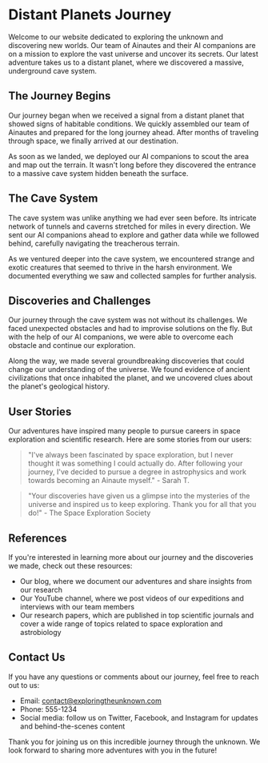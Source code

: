 <!--
Write me content for website with wallpaper which alt text is:

"A team of Ainautes and their AI companions exploring a massive, underground cave system on a distant planet."

The name/title of the page should not be 1:1 copy of the alt text but rather a real content of the website which is using this wallpaper.

- Use markdown format
- Start with the heading
- The content should look like a real website
- Include real sections like references, contact, user stories, etc. use things relevant to the page purpose.
- Feel free to use structure like headings, bullets, numbering, blockquotes, paragraphs, horizontal lines, etc.
- You can use formatting like bold or _italic_
- You can include UTF-8 emojis
- Links should be only #hash anchors (and you can refer to the document itself)
- Do not include images
-->

<!--font:Poppins-->

# Distant Planets Journey

Welcome to our website dedicated to exploring the unknown and discovering new worlds. Our team of Ainautes and their AI companions are on a mission to explore the vast universe and uncover its secrets. Our latest adventure takes us to a distant planet, where we discovered a massive, underground cave system.

## The Journey Begins

Our journey began when we received a signal from a distant planet that showed signs of habitable conditions. We quickly assembled our team of Ainautes and prepared for the long journey ahead. After months of traveling through space, we finally arrived at our destination.

As soon as we landed, we deployed our AI companions to scout the area and map out the terrain. It wasn't long before they discovered the entrance to a massive cave system hidden beneath the surface.

## The Cave System

The cave system was unlike anything we had ever seen before. Its intricate network of tunnels and caverns stretched for miles in every direction. We sent our AI companions ahead to explore and gather data while we followed behind, carefully navigating the treacherous terrain.

As we ventured deeper into the cave system, we encountered strange and exotic creatures that seemed to thrive in the harsh environment. We documented everything we saw and collected samples for further analysis.

## Discoveries and Challenges

Our journey through the cave system was not without its challenges. We faced unexpected obstacles and had to improvise solutions on the fly. But with the help of our AI companions, we were able to overcome each obstacle and continue our exploration.

Along the way, we made several groundbreaking discoveries that could change our understanding of the universe. We found evidence of ancient civilizations that once inhabited the planet, and we uncovered clues about the planet's geological history.

## User Stories

Our adventures have inspired many people to pursue careers in space exploration and scientific research. Here are some stories from our users:

> "I've always been fascinated by space exploration, but I never thought it was something I could actually do. After following your journey, I've decided to pursue a degree in astrophysics and work towards becoming an Ainaute myself." - Sarah T.

> "Your discoveries have given us a glimpse into the mysteries of the universe and inspired us to keep exploring. Thank you for all that you do!" - The Space Exploration Society

## References

If you're interested in learning more about our journey and the discoveries we made, check out these resources:

-   Our blog, where we document our adventures and share insights from our research
-   Our YouTube channel, where we post videos of our expeditions and interviews with our team members
-   Our research papers, which are published in top scientific journals and cover a wide range of topics related to space exploration and astrobiology

## Contact Us

If you have any questions or comments about our journey, feel free to reach out to us:

-   Email: contact@exploringtheunknown.com
-   Phone: 555-1234
-   Social media: follow us on Twitter, Facebook, and Instagram for updates and behind-the-scenes content

Thank you for joining us on this incredible journey through the unknown. We look forward to sharing more adventures with you in the future!
